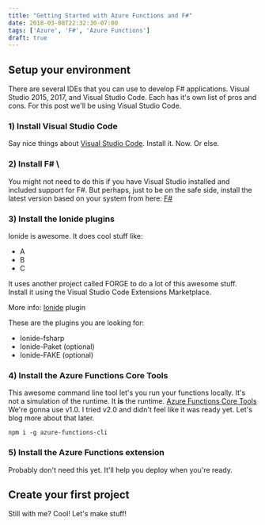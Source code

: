 ```yaml
---
title: "Getting Started with Azure Functions and F#"
date: 2018-03-08T22:32:30-07:00
tags: ['Azure', 'F#', 'Azure Functions']
draft: true
---
```

## Setup your environment

There are several IDEs that you can use to develop F# applications. Visual Studio 2015, 2017, and Visual Studio Code. Each has it's own list of pros and cons.
For this post we'll be using Visual Studio Code.

### 1) Install Visual Studio Code

Say nice things about [Visual Studio Code](https://code.visualstudio.com/). Install it. Now. Or else.

### 2) Install F# \

You might not need to do this if you have Visual Studio installed and included support for F#. But perhaps, just to be on the safe side, install the latest version based on your system from here: [F#](http://fsharp.org/)

### 3) Install the Ionide plugins

Ionide is awesome. It does cool stuff like:

- A
- B
- C

It uses another project called FORGE to do a lot of this awesome stuff. Install it using the Visual Studio Code Extensions Marketplace. 

More info: [Ionide](http://ionide.io/) plugin

These are the plugins you are looking for:

- Ionide-fsharp
- Ionide-Paket (optional)
- Ionide-FAKE (optional)

### 4) Install the Azure Functions Core Tools

This awesome command line tool let's you run your functions locally. It's not a simulation of the runtime. It **is** the runtime.
[Azure Functions Core Tools](https://www.npmjs.com/package/azure-functions-core-tools/)
We're gonna use v1.0. I tried v2.0 and didn't feel like it was ready yet. Let's blog more about that later.

```shell
npm i -g azure-functions-cli
```

### 5) Install the Azure Functions extension

Probably don't need this yet. It'll help you deploy when you're ready.

## Create your first project

Still with me? Cool! Let's make stuff!
